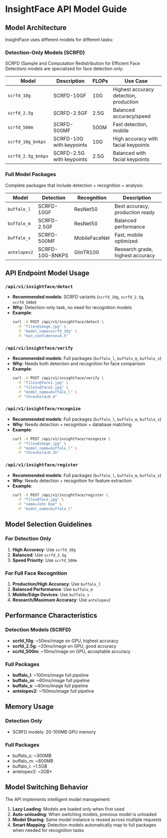 # InsightFace API Model Guide

## Model Architecture

InsightFace uses different models for different tasks:

### Detection-Only Models (SCRFD)

SCRFD (Sample and Computation Redistribution for Efficient Face Detection) models are specialized for face detection only:

| Model | Description | FLOPs | Use Case |
|-------|-------------|-------|----------|
| `scrfd_10g` | SCRFD-10GF | 10G | Highest accuracy detection, production |
| `scrfd_2.5g` | SCRFD-2.5GF | 2.5G | Balanced accuracy/speed |
| `scrfd_500m` | SCRFD-500MF | 500M | Fast detection, mobile |
| `scrfd_10g_bnkps` | SCRFD-10G with keypoints | 10G | High accuracy with facial keypoints |
| `scrfd_2.5g_bnkps` | SCRFD-2.5G with keypoints | 2.5G | Balanced with facial keypoints |

### Full Model Packages

Complete packages that include detection + recognition + analysis:

| Model | Detection | Recognition | Description |
|-------|-----------|-------------|-------------|
| `buffalo_l` | SCRFD-10GF | ResNet50 | Best accuracy, production ready |
| `buffalo_m` | SCRFD-2.5GF | ResNet50 | Balanced performance |
| `buffalo_s` | SCRFD-500MF | MobileFaceNet | Fast, mobile optimized |
| `antelopev2` | SCRFD-10G-BNKPS | GlinTR100 | Research grade, highest accuracy |

## API Endpoint Model Usage

### `/api/v1/insightface/detect`
- **Recommended models**: SCRFD variants (`scrfd_10g`, `scrfd_2.5g`, `scrfd_500m`)
- **Why**: Detection-only task, no need for recognition models
- **Example**:
  ```bash
  curl -X POST /api/v1/insightface/detect \
    -F "file=@image.jpg" \
    -F "model_name=scrfd_10g" \
    -F "min_confidence=0.5"
  ```

### `/api/v1/insightface/verify`
- **Recommended models**: Full packages (`buffalo_l`, `buffalo_m`, `buffalo_s`)
- **Why**: Needs both detection and recognition for face comparison
- **Example**:
  ```bash
  curl -X POST /api/v1/insightface/verify \
    -F "file1=@face1.jpg" \
    -F "file2=@face2.jpg" \
    -F "model_name=buffalo_l" \
    -F "threshold=0.4"
  ```

### `/api/v1/insightface/recognize`
- **Recommended models**: Full packages (`buffalo_l`, `buffalo_m`, `buffalo_s`)
- **Why**: Needs detection + recognition + database matching
- **Example**:
  ```bash
  curl -X POST /api/v1/insightface/recognize \
    -F "file=@image.jpg" \
    -F "model_name=buffalo_l" \
    -F "threshold=0.35"
  ```

### `/api/v1/insightface/register`
- **Recommended models**: Full packages (`buffalo_l`, `buffalo_m`, `buffalo_s`)
- **Why**: Needs detection + recognition for feature extraction
- **Example**:
  ```bash
  curl -X POST /api/v1/insightface/register \
    -F "file=@face.jpg" \
    -F "name=John Doe" \
    -F "model_name=buffalo_l"
  ```

## Model Selection Guidelines

### For Detection Only
1. **High Accuracy**: Use `scrfd_10g`
2. **Balanced**: Use `scrfd_2.5g` 
3. **Speed Priority**: Use `scrfd_500m`

### For Full Face Recognition
1. **Production/High Accuracy**: Use `buffalo_l`
2. **Balanced Performance**: Use `buffalo_m`
3. **Mobile/Edge Devices**: Use `buffalo_s`
4. **Research/Maximum Accuracy**: Use `antelopev2`

## Performance Characteristics

### Detection Models (SCRFD)
- **scrfd_10g**: ~50ms/image on GPU, highest accuracy
- **scrfd_2.5g**: ~20ms/image on GPU, good accuracy
- **scrfd_500m**: ~10ms/image on GPU, acceptable accuracy

### Full Packages
- **buffalo_l**: ~100ms/image full pipeline
- **buffalo_m**: ~60ms/image full pipeline  
- **buffalo_s**: ~40ms/image full pipeline
- **antelopev2**: ~150ms/image full pipeline

## Memory Usage

### Detection Only
- SCRFD models: 20-100MB GPU memory

### Full Packages
- buffalo_s: ~300MB
- buffalo_m: ~800MB
- buffalo_l: ~1.5GB
- antelopev2: ~2GB+

## Model Switching Behavior

The API implements intelligent model management:

1. **Lazy Loading**: Models are loaded only when first used
2. **Auto-unloading**: When switching models, previous model is unloaded
3. **Model Sharing**: Same model instance is reused across multiple requests
4. **Smart Mapping**: Detection models automatically map to full packages when needed for recognition tasks